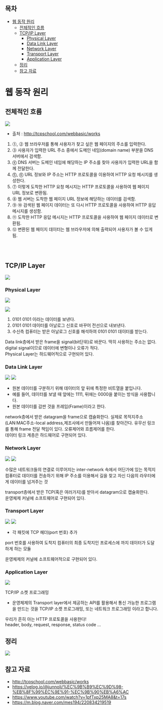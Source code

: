 ## 목차
- [웹 동작 원리](#웹-동작-원리)
  - [전체적인 흐름](#전체적인-흐름)
  - [TCP/IP Layer](#tcpip-layer)
    - [Physical Layer](#physical-layer)
    - [Data Link Layer](#data-link-layer)
    - [Network Layer](#network-layer)
    - [Transport Layer](#transport-layer)
    - [Application Layer](#application-layer)
  - [정리](#정리)
  - [참고 자료](#참고-자료)

# 웹 동작 원리

## 전체적인 흐름

![](./images/2021-06-28-09-04-15.png)

- 출처 : http://tcpschool.com/webbasic/works

1. ⓵, ⓶ 웹 브라우저를 통해 사용자가 찾고 싶은 웹 페이지의 주소를 입력한다.
2. ⓷ 사용자가 입력한 URL 주소 중에서 도메인 네임(domain name) 부분을 DNS 서버에서 검색함.
3. ⓸ DNS 서버는 도메인 네임에 해당하는 IP 주소를 찾아 사용자가 입력한 URL을 함께 전달한다.
4. ⓹, ⓺ URL 정보와 IP 주소는 HTTP 프로토콜을 이용하여 HTTP 요청 메시지를 생성한다.
5. ⓻ 이렇게 도착한 HTTP 요청 메시지는 HTTP 프로토콜을 사용하여 웹 페이지 URL 정보로 변환됨.
6. ⓼ 웹 서버는 도착한 웹 페이지 URL 정보에 해당하는 데이터를 검색함.
7. ⓽ ⑩ 검색된 웹 페이지 데이터는 또 다시 HTTP 프로토콜을 사용하여 HTTP 응답 메시지를 생성함.
8. ⑪ 도착한 HTTP 응답 메시지는 HTTP 프로토콜을 사용하여 웹 페이지 데이터로 변환됨.
9. ⑫ 변환된 웹 페이지 데이터는 웹 브라우저에 의해 출력되어 사용자가 볼 수 있게 됨.

<br>

<br>


## TCP/IP Layer

![](./images/2021-06-28-19-12-02.png)

### Physical Layer

![](./images/2021-06-28-19-41-16.png)

![](./images/2021-06-28-22-08-51.png)

1. 0101 0101 이라는 데이터를 보낸다.
2. 0101 0101 데이터를 아날로그 신호로 바꾸어 전선으로 내보낸다.
3. 수신측 컴퓨터는 받은 아날로그 신호를 해석하여 0101 0101 데이터를 받는다.

Data link층에서 받은 frame을 signal(bit단위)로 바꾼다. 딱히 사용하는 주소는 없다.  
digital signal이므로 데이터에 변형이나 오류가 적다.  
Physical Layer는 하드웨어적으로 구현되어 있다.

### Data Link Layer

![](./images/2021-06-28-22-17-38.png)
![](./images/2021-06-28-22-14-38.png)

- 원본 데이터를 구분하기 위해 데이터의 앞 뒤에 특정한 비트열을 붙입니다.
- 예를 들어, 데이터를 보낼 때 앞에는 1111, 뒤에는 0000을 붙이는 방식을 사용합니다.
- 원본 데이터를 감싼 것을 프레임(Frame)이라고 한다.

network층에서 받은 datagram을 frame으로 캡슐화한다. 실제로 목적지주소(LAN:MAC주소-local address,제조사에서 만들어져 나옴)를 찾아간다. 유무선 링크를 통해 frame 전달 책임이 있다. 오류제어와 흐름제어를 한다.  
데이터 링크 계층은 하드웨어로 구현되어 있다.

### Network Layer
![](./images/2021-06-28-22-24-09.png)
![](./images/2021-06-28-22-25-58.png)


수많은 네트워크들의 연결로 이루어지는 inter-network 속에서 어딘가에 있는 목적지 컴퓨터로 데이터를 전송하기 위해 IP 주소를 이용해서 길을 찾고 자신 다음의 라우터에게 데이터를 넘겨주는 것

transport층에서 받은 TCP(혹은 여러가지)를 받아서 datagram으로 캡슐화한다.  
운영체제 커널에 소프트웨어로 구현되어 있다.

### Transport Layer
![](./images/2021-06-28-22-26-57.png)
![](./images/2021-06-28-22-28-58.png)

- 각 패킷에 TCP 헤더(port 번호) 추가

port 번호를 사용하여 도착지 컴퓨터의 최종 도착지인 프로세스에 까지 데이터가 도달하게 하는 모듈

운영체제의 커널에 소프트웨어적으로 구현되어 있다.

### Application Layer

![](./images/2021-06-28-23-44-02.png)

TCP/IP 소켓 프로그래밍
 - 운영체제의 Transport layer에서 제공하는 API를 활용해서 통신 가능한 프로그램을 만드는 것을 TCP/IP 소켓 프로그래밍, 또는 네트워크 프로그래밍 이라고 합니다.

우리가 흔히 아는 HTTP 프로토콜을 사용한다!  
header, body, request, response, status code ...

## 정리
![](./images/2021-06-28-23-54-08.png)

## 참고 자료
- http://tcpschool.com/webbasic/works
- https://velog.io/@junnoli/%EC%9B%B9%EC%9D%98-%EB%8F%99%EC%9E%91-%EC%9B%90%EB%A6%AC
- https://www.youtube.com/watch?v=1pfTxp25MA8&t=17s
- https://m.blog.naver.com/mes194/220834219519